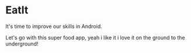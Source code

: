 # EatIt
It's time to improve our skills in Android.

Let's go with this super food app, yeah i like it i love it on the ground to the underground! 
